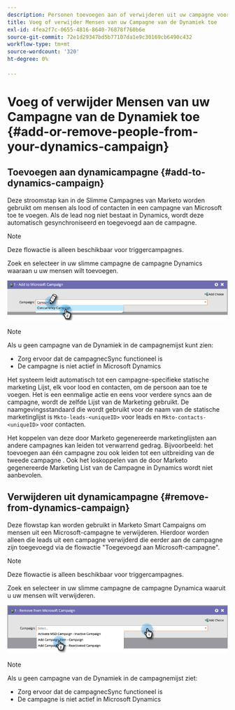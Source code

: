 ```yaml
---
description: Personen toevoegen aan of verwijderen uit uw campagne voor dynamiek - Marketo Docs - Productdocumentatie
title: Voeg of verwijder Mensen van uw Campagne van de Dynamiek toe
exl-id: 4fea2f7c-0655-4816-8640-76878f760b6e
source-git-commit: 72e1d29347bd5b77107da1e9c30169cb6490c432
workflow-type: tm+mt
source-wordcount: '320'
ht-degree: 0%

---
```


# Voeg of verwijder Mensen van uw Campagne van de Dynamiek toe {#add-or-remove-people-from-your-dynamics-campaign}

## Toevoegen aan dynamicampagne {#add-to-dynamics-campaign}

Deze stroomstap kan in de Slimme Campagnes van Marketo worden gebruikt om mensen als lood of contacten in een campagne van Microsoft toe te voegen. Als de lead nog niet bestaat in Dynamics, wordt deze automatisch gesynchroniseerd en toegevoegd aan de campagne.

>[!NOTE]
>
>Deze flowactie is alleen beschikbaar voor triggercampagnes.

Zoek en selecteer in uw slimme campagne de campagne Dynamics waaraan u uw mensen wilt toevoegen.

![](assets/add-or-remove-people-from-your-dynamics-campaign-1.png)

>[!NOTE]
>
>Als u geen campagne van de Dynamiek in de campagnemijst kunt zien:
>
>* Zorg ervoor dat de campagnecSync functioneel is
>* De campagne is niet actief in Microsoft Dynamics


Het systeem leidt automatisch tot een campagne-specifieke statische marketing Lijst, elk voor lood en contacten, om de persoon aan toe te voegen. Het is een eenmalige actie en eens voor verdere syncs aan de campagne, wordt de zelfde Lijst van de Marketing gebruikt. De naamgevingsstandaard die wordt gebruikt voor de naam van de statische marketinglijst is `Mkto-leads-<uniqueID>` voor leads en `Mkto-contacts-<uniqueID>` voor contacten.

Het koppelen van deze door Marketo gegenereerde marketinglijsten aan andere campagnes kan leiden tot verwarrend gedrag. Bijvoorbeeld: het toevoegen aan één campagne zou ook leiden tot een uitbreiding van de tweede campagne . Ook het loskoppelen van de door Marketo gegenereerde Marketing List van de Campagne in Dynamics wordt niet aanbevolen.

## Verwijderen uit dynamicampagne {#remove-from-dynamics-campaign}

Deze flowstap kan worden gebruikt in Marketo Smart Campaigns om mensen uit een Microsoft-campagne te verwijderen. Hierdoor worden alleen die leads uit een campagne verwijderd die eerder aan de campagne zijn toegevoegd via de flowactie &quot;Toegevoegd aan Microsoft-campagne&quot;.

>[!NOTE]
>
>Deze flowactie is alleen beschikbaar voor triggercampagnes.

Zoek en selecteer in uw slimme campagne de campagne Dynamica waaruit u uw mensen wilt verwijderen.

![](assets/add-or-remove-people-from-your-dynamics-campaign-2.png)

>[!NOTE]
>
>Als u geen campagne van de Dynamiek in de campagnemijst ziet:
>
>* Zorg ervoor dat de campagnecSync functioneel is
>* De campagne is niet actief in Microsoft Dynamics

